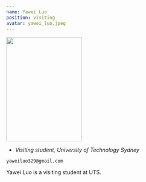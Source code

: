 ```yaml
---
name: Yawei Luo
position: visiting
avatar: yawei_luo.jpeg
---
```


<img width="200" height="275" src="{{site.baseurl}}/images/people/{{page.avatar}}" data-action="zoom">

- _Visiting student, University of Technology Sydney_<br>
<!--- _Science coach. Collaborator. Transdisciplinary optimist._-->

<i class="fa fa-envelope-o"></i> `yaweiluo329@gmail.com`

Yawei Luo is a visiting student at UTS.
